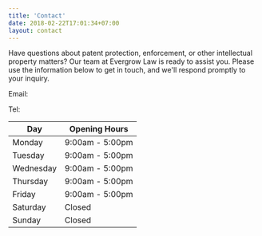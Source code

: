 ```yaml
---
title: 'Contact'
date: 2018-02-22T17:01:34+07:00
layout: contact
---
```


Have questions about patent protection, enforcement, or other intellectual property matters? Our team at Evergrow Law is ready to assist you. Please use the information below to get in touch, and we'll respond promptly to your inquiry.

Email:

Tel:

| Day       | Opening Hours   |
| --------- | --------------- |
| Monday    | 9:00am - 5:00pm |
| Tuesday   | 9:00am - 5:00pm |
| Wednesday | 9:00am - 5:00pm |
| Thursday  | 9:00am - 5:00pm |
| Friday    | 9:00am - 5:00pm |
| Saturday  | Closed          |
| Sunday    | Closed          |
